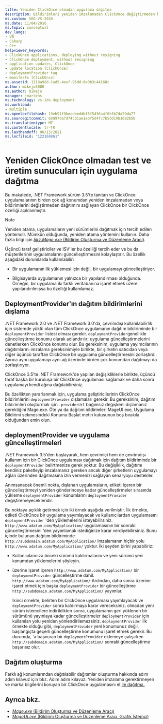 ```yaml
---
title: Yeniden ClickOnce olmadan uygulama dağıtma
description: Bildirimleri yeniden imzalamadan ClickOnce değiştirmeden birden çok ağ konumdan uygulama dağıtma ClickOnce öğrenin.
ms.custom: SEO-VS-2020
ms.date: 11/04/2016
ms.topic: conceptual
dev_langs:
- VB
- CSharp
- C++
helpviewer_keywords:
- ClickOnce applications, deploying without resigning
- ClickOnce deployment, without resigning
- application updates, ClickOnce
- update location [ClickOnce]
- deploymentProvider tag
- manifests [ClickOnce]
ms.assetid: 1218a98d-1ad5-4eef-95dd-0e0b3c44168c
author: mikejo5000
ms.author: mikejo
manager: jmartens
ms.technology: vs-ide-deployment
ms.workload:
- multiple
ms.openlocfilehash: 19eb91f9becdeeddbf5f5436a4f0b3b7da59da77
ms.sourcegitcommit: 68897da7d74c31ae1ebf5d47c7b5ddc9b108265b
ms.translationtype: MT
ms.contentlocale: tr-TR
ms.lasthandoff: 08/13/2021
ms.locfileid: "122160861"
---
```

# <a name="deploy-clickonce-applications-for-testing-and-production-servers-without-resigning"></a>Yeniden ClickOnce olmadan test ve üretim sunucuları için uygulama dağıtma
Bu makalede, .NET Framework sürüm 3.5'te tanıtan ve ClickOnce uygulamalarının birden çok ağ konumdan yeniden imzalamadan veya bildirimlerini değiştirmeden dağıtımını sağlayan ClickOnce bir ClickOnce özelliği açıklanmıştır.

> [!NOTE]
> Yeniden atama, uygulamaların yeni sürümlerini dağıtmak için tercih edilen yöntemdir. Mümkün olduğunda, yeniden atama yöntemini kullanın. Daha fazla bilgi için [ *bkz.Mage.exe* (Bildirim Oluşturma ve Düzenleme Aracı)](/dotnet/framework/tools/mage-exe-manifest-generation-and-editing-tool).

 Üçüncü taraf geliştiriciler ve ISV'ler bu özelliği tercih eder ve bu da müşterilerinin uygulamalarını güncelleştirmesini kolaylaştırır. Bu özellik aşağıdaki durumlarda kullanılabilir:

- Bir uygulamanın ilk yüklemesi için değil, bir uygulamayı güncelleştiriyor.

- Bilgisayarda uygulamanın yalnızca bir yapılandırması olduğunda. Örneğin, bir uygulama iki farklı veritabanına işaret etmek üzere yapılandırılmışsa bu özelliği kullanılamaz.

## <a name="exclude-deploymentprovider-from-deployment-manifests"></a>DeploymentProvider'ın dağıtım bildirimlerini dışlama
 .NET Framework 2.0 ve .NET Framework 3.0'da, çevrimdışı kullanılabilirlik için sistemde yüklü olan tüm ClickOnce uygulamanın dağıtım bildiriminde bir `deploymentProvider` listesi olması gerekir. `deploymentProvider`genellikle güncelleştirme konumu olarak adlandırılır; uygulama güncelleştirmelerini denetlerken ClickOnce konumu olur. Bu gereksinim, uygulama yayımcılarının dağıtımlarını imzalama gereksinimiyle birlikte, bir şirketin satıcıdan veya diğer üçüncü taraftan ClickOnce bir uygulama güncelleştirmesini zorlaştırdı. Ayrıca aynı uygulamayı aynı ağ üzerinde birden çok konumdan dağıtmayı da zorlaştırıyor.

 ClickOnce 3.5'te .NET Framework'de yapılan değişikliklerle birlikte, üçüncü taraf başka bir kuruluşa bir ClickOnce uygulaması sağlamak ve daha sonra uygulamayı kendi ağına dağıtabilirsiniz.

 Bu özellikten yararlanmak için, uygulama geliştiricilerinin ClickOnce bildirimlerini `deploymentProvider` dışlamaları gerekir. Bu gereksinim, dağıtım bildirimleri oluşturmak için `-providerUrl` bağımsız değişkeni dışlamanız gerektiğini Mage.exe. Öte ya da dağıtım bildirimleri MageUI.exe, Uygulama Bildirimi sekmesindeki Konumu  Başlat metin kutusunun  boş bırakıla olduğundan emin olun.

## <a name="deploymentprovider-and-application-updates"></a>deploymentProvider ve uygulama güncelleştirmeleri
 .NET Framework 3.5'den başlayarak, hem çevrimiçi hem de çevrimdışı kullanım için bir ClickOnce uygulaması dağıtmak için dağıtım bildiriminde bir `deploymentProvider` belirtmenize gerek yoktur. Bu değişiklik, dağıtımı kendiniz paketleyip imzalamanız gereken ancak diğer şirketlerin uygulamayı ağları üzerinden dağıtmasına izin vermenizi sağlayan senaryoyu destekler.

 Anımsanacak önemli nokta, dışlanan uygulamaların, etiketi içeren bir güncelleştirmeyi yeniden gönderinceye kadar güncelleştirmeler sırasında yükleme `deploymentProvider` konumlarını `deploymentProvider` değiştiremeyecekleridir.

 Bu noktaya açıklık getirmek için iki örnek aşağıda verilmiştir. İlk örnekte, etiketi ClickOnce bir uygulama yayımlayacak ve kullanıcılardan uygulamasını `deploymentProvider` 'den yüklemelerini isteyebilirsiniz. `http://www.adatum.com/MyApplication/` uygulamasının bir sonraki güncelleştirmesini 'den yayımlamak istediğinize karar verdiyebilirsiniz. Bunu içinde bulunan dağıtım bildiriminde `http://subdomain.adatum.com/MyApplication/` imzalamanın hiçbir yolu `http://www.adatum.com/MyApplication/` yoktur. İki şeyden birini yapabiliriz:

- Kullanıcılarınıza önceki sürümü kaldırmalarını ve yeni sürümü yeni konumdan yüklemelerini söyleyin.

- üzerine işaret içeren `http://www.adatum.com/MyApplication/` bir `deploymentProvider` güncelleştirme dahil. `http://www.adatum.com/MyApplication/` Ardından, daha sonra üzerine işaret etmek için başka `deploymentProvider` bir güncelleştirme `http://subdomain.adatum.com/MyApplication/` yayımlar.

  İkinci örnekte, belirten bir ClickOnce uygulaması yayımlayacak ve `deploymentProvider` sonra kaldırmaya karar vereceksiniz. olmadan yeni sürüm istemcilere indirildikten sonra, uygulamanın geri yüklenen bir sürümünü yayınlaya kadar güncelleştirmeler `deploymentProvider` için kullanılan yolu yeniden yönlendirilemezsiniz. `deploymentProvider` İlk örnekte olduğu gibi, `deploymentProvider` yeni konumunuz değil, başlangıçta geçerli güncelleştirme konumunu işaret etmek gerekir. Bu durumda, 'a başvuran bir `deploymentProvider` eklemeye çalışırken `http://subdomain.adatum.com/MyApplication/` sonraki güncelleştirme başarısız olur.

## <a name="create-a-deployment"></a>Dağıtım oluşturma
 Farklı ağ konumlarından dağıtılabilir dağıtımlar oluşturma hakkında adım adım kılavuz için bkz. Adım adım kılavuz: Yeniden imzalama gerektirmeyen ve marka bilgilerini koruyan bir ClickOnce uygulamasını el [ile dağıtma.](../deployment/walkthrough-manually-deploying-a-clickonce-app-no-re-signing-required.md)

## <a name="see-also"></a>Ayrıca bkz.
- [*Mage.exe* (Bildirim Oluşturma ve Düzenleme Aracı)](/dotnet/framework/tools/mage-exe-manifest-generation-and-editing-tool)
- [*MageUI.exe* (Bildirim Oluşturma ve Düzenleme Aracı, Grafik İstemci)](/dotnet/framework/tools/mageui-exe-manifest-generation-and-editing-tool-graphical-client)
